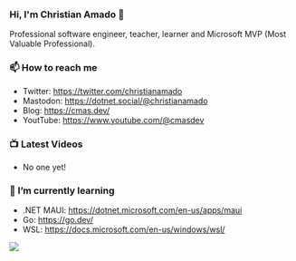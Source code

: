 ### Hi, I'm Christian Amado 👋

Professional software engineer, teacher, learner and Microsoft MVP (Most Valuable Professional).

### 📫 How to reach me
- Twitter:  https://twitter.com/christianamado
- Mastodon: <a rel="me" href="https://dotnet.social/@christianamado">https://dotnet.social/@christianamado</a>
- Blog:  https://cmas.dev/
- YoutTube:  https://www.youtube.com/@cmasdev

### 📺 Latest Videos
- No one yet!

### 🌱 I’m currently learning
- .NET MAUI: https://dotnet.microsoft.com/en-us/apps/maui
- Go: https://go.dev/
- WSL: https://docs.microsoft.com/en-us/windows/wsl/

![](https://raw.githubusercontent.com/cmasdev/github-stats/master/generated/overview.svg#gh-light-mode-only)

<!--
Here are some ideas to get you started:

- 🔭 I’m currently working on ...
- 🌱 I’m currently learning ...
- 👯 I’m looking to collaborate on ...
- 🤔 I’m looking for help with ...
- 💬 Ask me about ...
- 📫 How to reach me: ...
- 😄 Pronouns: ...
- ⚡ Fun fact: ...
-->
